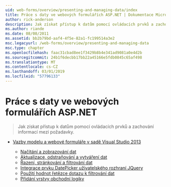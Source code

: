 ```yaml
---
uid: web-forms/overview/presenting-and-managing-data/index
title: Práce s daty ve webových formulářích ASP.NET | Dokumentace Microsoftu
author: rick-anderson
description: Jak získat přístup k datům pomocí ovládacích prvků a zachování informací mezi požadavky.
ms.author: riande
ms.date: 08/08/2011
ms.assetid: bb2b79bd-aaf4-4f5e-82a1-fc199514a3e2
msc.legacyurl: /web-forms/overview/presenting-and-managing-data
msc.type: chapter
ms.openlocfilehash: faac31cbad8ee1f3429b8b4e341ad9081a0e4d2b
ms.sourcegitcommit: 24b1f6decbb17bb22a45166e5fdb0845c65af498
ms.translationtype: MT
ms.contentlocale: cs-CZ
ms.lasthandoff: 03/01/2019
ms.locfileid: "57796133"
---
```

<a name="working-with-data-in-aspnet-web-forms"></a>Práce s daty ve webových formulářích ASP.NET
====================
> Jak získat přístup k datům pomocí ovládacích prvků a zachování informací mezi požadavky.


- [Vazby modelu a webové formuláře v sadě Visual Studio 2013](model-binding/index.md)

    - [Načítání a zobrazování dat](model-binding/retrieving-data.md)
    - [Aktualizace, odstraňování a vytváření dat](model-binding/updating-deleting-and-creating-data.md)
    - [Řazení, stránkování a filtrování dat](model-binding/sorting-paging-and-filtering-data.md)
    - [Integrace prvku DatePicker uživatelského rozhraní JQuery](model-binding/integrating-jquery-ui.md)
    - [Použití hodnot řetězce dotazu k filtrování dat](model-binding/using-query-string-values-to-retrieve-data.md)
    - [Přidání vrstvy obchodní logiky](model-binding/adding-business-logic-layer.md)

